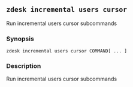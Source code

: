 ## `zdesk incremental users cursor`

Run incremental users cursor subcommands

### Synopsis

    zdesk incremental users cursor COMMAND[ ... ]

### Description

Run incremental users cursor subcommands

